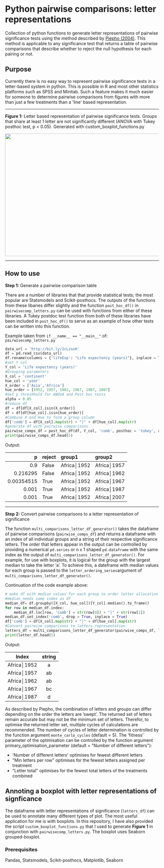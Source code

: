 # Python pairwise comparisons: letter representations

Collection of python functions to generate letter representations of pairwise significance tests using the method described by [Piepho (2004)](http://dx.doi.org/10.1198/1061860043515). This method is applicable to any significance test that returns a table of pairwise comparisons that describe whether to reject the null hypothesis for each pairing or not.

## Purpose
Currently there is no easy way to represent pairwise significance tests in a letter-based system in python. This is possible in R and most other statistics platforms such as SPSS and Minitab. Such a feature makes it much easier for someone to determine pairwise comparisons from figures with more than just a few treatments than a 'line' based representation. 
___
**Figure 1:** Letter based representation of pairwise significance tests. Groups that share at least 1 letter are not significantly different (ANOVA with Tukey posthoc test, p < 0.05). Generated with custom_boxplot_functions.py

<p align="center">
  <img width="520" height="400" src="https://github.com/PhilPlantMan/Python-pair-wise-comparison-letter-generator/blob/master/Life%20expectency%20years%20tukey%200v2%20-05.png">
</p>

___

## How to use

**Step 1:** Generate a pairwise comparison table

There are a number of libraries that that provide statistical tests; the most popular are Statsmodels and Scikit-posthocs. The outputs of the functions from these libaries differ slightly and the function `post_hoc_df()` in `pairwisecomp_letters.py` can be used with functions from either of these libraries. A Tukey postdoc test function from both of these libraries have been included in `post_hoc_df()` to serve as an example of how other tests can be written into this function.

Example taken from `if __name__ == "__main__"` of: `pairwisecomp_letters.py`
```python
data_url = 'http://bit.ly/2cLzoxH'
df = pd.read_csv(data_url)
df.rename(columns = {'lifeExp': "Life expectency (years)"}, inplace = True)                   
#set Y col                    
Y_col = 'Life expectency (years)'
#Grouping parameters
X_col = 'continent'
hue_col = 'year'
X_order = ['Asia','Africa']
hue_order = [1952, 1957, 1962, 1967, 1987, 2007]
#Set p threshhold for ANOVA and Post hoc tests
alpha = 0.05 
#reduce df
df = df[df[X_col].isin(X_order)]
df = df[df[hue_col].isin(hue_order)]
#Combine X and Hue to form a group column
df['comb'] = df[X_col].map(str) + "│" + df[hue_col].map(str) 
#generate df with pairwise comparisons
pairwise_comps_df = post_hoc_df(df, Y_col, 'comb', posthoc = 'tukey', alpha = alpha)
print(pairwise_comps_df.head(5)
```

Output: 

|           p | reject   | group1      | group2      |
| -----------:|:---------|:------------|:------------|
|  0.9        | False    | Africa│1952 | Africa│1957 |
|  0.216295   | False    | Africa│1952 | Africa│1962 |
|  0.00354515 | True     | Africa│1952 | Africa│1967 |
|  0.001      | True     | Africa│1952 | Africa│1987 |
|  0.001      | True     | Africa│1952 | Africa│2007 |
___

**Step 2:** Convert pairwise comparisons to a letter representation of significance 

The function `multi_comparisons_letter_df_generator()` takes the dataframe of pairwise comparisons (`pairwise_comps_df`) and returns a dataframe with an index of all individual groups and a string of their respective significance letters. The order that letters appear in the output can be controlled by providing a numerical `pd.series` or n x 1 shaped `pd.dataframe` with the same index as the output of `multi_comparisons_letter_df_generator()`. For example, for use with boxplots, it is logical for the group with the largest median to take the letter ‘a’. To achieve this, a dateframe with median values for each group is passed to the `letter_ordering_series`argument of `multi_comparisons_letter_df_generator()`. 

Continuation of the code example above:
```python
# make df with median values for each group to order letter allocation 
#median_needs same index as df
median_df= df.groupby([X_col, hue_col])[Y_col].median().to_frame()
for row in median_df.index:
    median_df.loc[row, 'comb'] = str(row[0]) + "│" + str(row[1])
median_df.set_index('comb', drop = True, inplace = True)
df['comb'] = df[X_col].map(str) + "│" + df[hue_col].map(str)    
#Convert pairwise comparisons to letters representation    
letters_df = multi_comparisons_letter_df_generator(pairwise_comps_df, letter_ordering_series = median_df)
print(letter_df.head(5)
```

Output:

|  Index          | string   |
| :------------:|:---------:|
|  Africa│1952 | a        |
|  Africa│1957 | ab       |
|  Africa│1962 | ab       |
|  Africa│1967 | bc       |
|  Africa│1987 | d        |


As described by Piepho, the combination of letters and groups can differ depending on the order the letters are ’swept’. The returned set of letters remain accurate but may not be the minimum set of letters. Therefor, to optimise the returned letter set, multiple cycles of calculations are recommended. The number of cycles of letter determination is controlled by the function argument `monte_carlo_cycles` (default = 5). The ‘fitness’ parameter of the optimisation can be controlled by the function argument primary_optimisation_parameter (default = "Number of different letters"):
+ 'Number of different letters' optimises for fewest different letters
+ "Min letters per row" optimises for the fewest letters assigned per treatment
+ "Letter total" optimises for the fewest total letters of the treatments combined

## Annoting a boxplot with letter representations of signficance

The dataframe with letter representations of significance (`letters_df`) can be used to annotate many different types of plot. The most useful application for me is with boxplots. In this repository, I have also provided the script `custom_boxplot_functions.py` that I used to generate **Figure 1** in conjunction with `pairwisecomp_letters.py`. The boxplot uses Seaborn grouped-boxplot. 

### Prerequisites

Pandas, Statsmodels, Scikit-posthocs, Matplotlib, Seaborn







